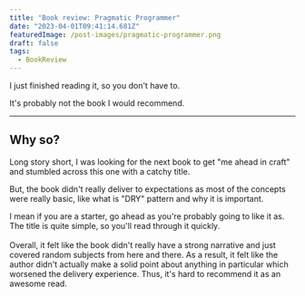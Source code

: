 ```yaml
---
title: "Book review: Pragmatic Programmer"
date: "2023-04-01T09:41:14.681Z"
featuredImage: /post-images/pragmatic-programmer.png
draft: false
tags:
  - BookReview
---
```


I just finished reading it, so you don't have to.

It's probably not the book I would recommend.

---

## Why so?

Long story short, I was looking for the next book to get "me ahead in craft" and stumbled across this one with a catchy title.

But, the book didn't really deliver to expectations as most of the concepts were really basic, like what is "DRY" pattern and why it is important.

I mean if you are a starter, go ahead as you're probably going to like it as. The title is quite simple, so you'll read through it quickly.\
\
Overall, it felt like the book didn't really have a strong narrative and just covered random subjects from here and there. As a result, it felt like the author didn't actually make a solid point about anything in particular which worsened the delivery experience. Thus, it's hard to recommend it as an awesome read.
